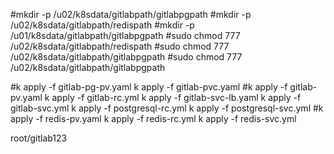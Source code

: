 #mkdir -p /u02/k8sdata/gitlabpath/gitlabpgpath
#mkdir -p /u02/k8sdata/gitlabpath/redispath
#mkdir -p /u01/k8sdata/gitlabpath/gitlabpgpath
#sudo chmod 777 /u02/k8sdata/gitlabpath/redispath
#sudo chmod 777 /u02/k8sdata/gitlabpath/gitlabpgpath
#sudo chmod 777 /u02/k8sdata/gitlabpath/gitlabpgpath

#k apply -f gitlab-pg-pv.yaml
k apply -f gitlab-pvc.yaml
#k apply -f gitlab-pv.yaml
k apply -f gitlab-rc.yml
k apply -f gitlab-svc-lb.yaml
k apply -f gitlab-svc.yml
k apply -f postgresql-rc.yml
k apply -f postgresql-svc.yml
#k apply -f redis-pv.yaml
k apply -f redis-rc.yml
k apply -f redis-svc.yml

root/gitlab123
